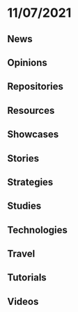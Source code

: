 # 11/07/2021

## News

## Opinions

## Repositories

## Resources

## Showcases


## Stories


## Strategies


## Studies

## Technologies

## Travel

## Tutorials

## Videos
